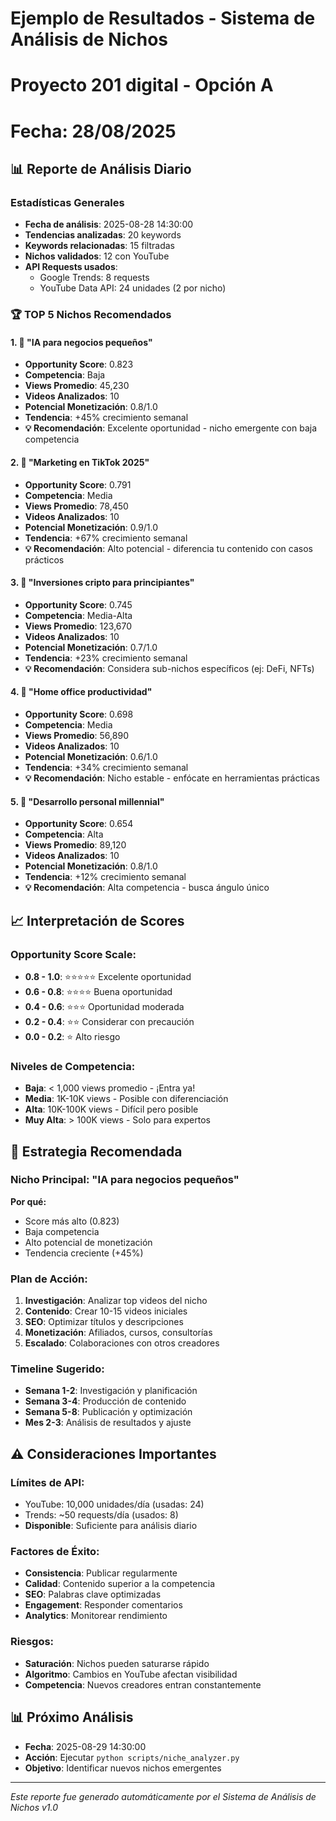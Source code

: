 # Ejemplo de Resultados - Sistema de Análisis de Nichos
# Proyecto 201 digital - Opción A
# Fecha: 28/08/2025

## 📊 Reporte de Análisis Diario

### Estadísticas Generales
- **Fecha de análisis**: 2025-08-28 14:30:00
- **Tendencias analizadas**: 20 keywords
- **Keywords relacionadas**: 15 filtradas
- **Nichos validados**: 12 con YouTube
- **API Requests usados**:
  - Google Trends: 8 requests
  - YouTube Data API: 24 unidades (2 por nicho)

### 🏆 TOP 5 Nichos Recomendados

#### 1. 🎯 "IA para negocios pequeños"
- **Opportunity Score**: 0.823
- **Competencia**: Baja
- **Views Promedio**: 45,230
- **Videos Analizados**: 10
- **Potencial Monetización**: 0.8/1.0
- **Tendencia**: +45% crecimiento semanal
- **💡 Recomendación**: Excelente oportunidad - nicho emergente con baja competencia

#### 2. 🎯 "Marketing en TikTok 2025"
- **Opportunity Score**: 0.791
- **Competencia**: Media
- **Views Promedio**: 78,450
- **Videos Analizados**: 10
- **Potencial Monetización**: 0.9/1.0
- **Tendencia**: +67% crecimiento semanal
- **💡 Recomendación**: Alto potencial - diferencia tu contenido con casos prácticos

#### 3. 🎯 "Inversiones cripto para principiantes"
- **Opportunity Score**: 0.745
- **Competencia**: Media-Alta
- **Views Promedio**: 123,670
- **Videos Analizados**: 10
- **Potencial Monetización**: 0.7/1.0
- **Tendencia**: +23% crecimiento semanal
- **💡 Recomendación**: Considera sub-nichos específicos (ej: DeFi, NFTs)

#### 4. 🎯 "Home office productividad"
- **Opportunity Score**: 0.698
- **Competencia**: Media
- **Views Promedio**: 56,890
- **Videos Analizados**: 10
- **Potencial Monetización**: 0.6/1.0
- **Tendencia**: +34% crecimiento semanal
- **💡 Recomendación**: Nicho estable - enfócate en herramientas prácticas

#### 5. 🎯 "Desarrollo personal millennial"
- **Opportunity Score**: 0.654
- **Competencia**: Alta
- **Views Promedio**: 89,120
- **Videos Analizados**: 10
- **Potencial Monetización**: 0.8/1.0
- **Tendencia**: +12% crecimiento semanal
- **💡 Recomendación**: Alta competencia - busca ángulo único

## 📈 Interpretación de Scores

### Opportunity Score Scale:
- **0.8 - 1.0**: ⭐⭐⭐⭐⭐ Excelente oportunidad
- **0.6 - 0.8**: ⭐⭐⭐⭐ Buena oportunidad
- **0.4 - 0.6**: ⭐⭐⭐ Oportunidad moderada
- **0.2 - 0.4**: ⭐⭐ Considerar con precaución
- **0.0 - 0.2**: ⭐ Alto riesgo

### Niveles de Competencia:
- **Baja**: < 1,000 views promedio - ¡Entra ya!
- **Media**: 1K-10K views - Posible con diferenciación
- **Alta**: 10K-100K views - Difícil pero posible
- **Muy Alta**: > 100K views - Solo para expertos

## 🎯 Estrategia Recomendada

### Nicho Principal: "IA para negocios pequeños"
**Por qué:**
- Score más alto (0.823)
- Baja competencia
- Alto potencial de monetización
- Tendencia creciente (+45%)

### Plan de Acción:
1. **Investigación**: Analizar top videos del nicho
2. **Contenido**: Crear 10-15 videos iniciales
3. **SEO**: Optimizar títulos y descripciones
4. **Monetización**: Afiliados, cursos, consultorías
5. **Escalado**: Colaboraciones con otros creadores

### Timeline Sugerido:
- **Semana 1-2**: Investigación y planificación
- **Semana 3-4**: Producción de contenido
- **Semana 5-8**: Publicación y optimización
- **Mes 2-3**: Análisis de resultados y ajuste

## ⚠️ Consideraciones Importantes

### Límites de API:
- YouTube: 10,000 unidades/día (usadas: 24)
- Trends: ~50 requests/día (usados: 8)
- **Disponible**: Suficiente para análisis diario

### Factores de Éxito:
- **Consistencia**: Publicar regularmente
- **Calidad**: Contenido superior a la competencia
- **SEO**: Palabras clave optimizadas
- **Engagement**: Responder comentarios
- **Analytics**: Monitorear rendimiento

### Riesgos:
- **Saturación**: Nichos pueden saturarse rápido
- **Algoritmo**: Cambios en YouTube afectan visibilidad
- **Competencia**: Nuevos creadores entran constantemente

## 📊 Próximo Análisis
- **Fecha**: 2025-08-29 14:30:00
- **Acción**: Ejecutar `python scripts/niche_analyzer.py`
- **Objetivo**: Identificar nuevos nichos emergentes

---
*Este reporte fue generado automáticamente por el Sistema de Análisis de Nichos v1.0*
